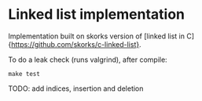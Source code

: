 Linked list implementation
===========================

Implementation built on skorks version of [linked list in C]{https://github.com/skorks/c-linked-list}.

To do a leak check (runs valgrind), after compile:

    make test

TODO: add indices, insertion and deletion

